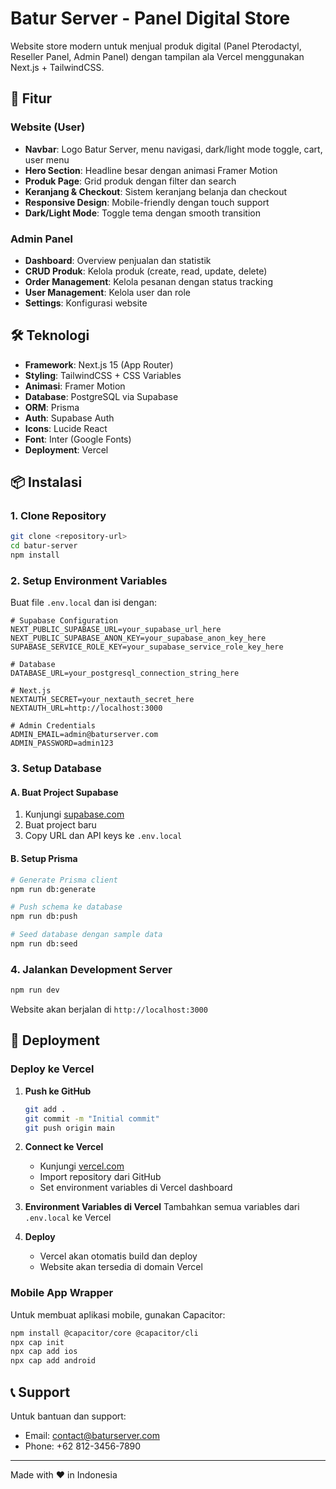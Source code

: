 # Batur Server - Panel Digital Store

Website store modern untuk menjual produk digital (Panel Pterodactyl, Reseller Panel, Admin Panel) dengan tampilan ala Vercel menggunakan Next.js + TailwindCSS.

## 🚀 Fitur

### Website (User)
- **Navbar**: Logo Batur Server, menu navigasi, dark/light mode toggle, cart, user menu
- **Hero Section**: Headline besar dengan animasi Framer Motion
- **Produk Page**: Grid produk dengan filter dan search
- **Keranjang & Checkout**: Sistem keranjang belanja dan checkout
- **Responsive Design**: Mobile-friendly dengan touch support
- **Dark/Light Mode**: Toggle tema dengan smooth transition

### Admin Panel
- **Dashboard**: Overview penjualan dan statistik
- **CRUD Produk**: Kelola produk (create, read, update, delete)
- **Order Management**: Kelola pesanan dengan status tracking
- **User Management**: Kelola user dan role
- **Settings**: Konfigurasi website

## 🛠️ Teknologi

- **Framework**: Next.js 15 (App Router)
- **Styling**: TailwindCSS + CSS Variables
- **Animasi**: Framer Motion
- **Database**: PostgreSQL via Supabase
- **ORM**: Prisma
- **Auth**: Supabase Auth
- **Icons**: Lucide React
- **Font**: Inter (Google Fonts)
- **Deployment**: Vercel

## 📦 Instalasi

### 1. Clone Repository
```bash
git clone <repository-url>
cd batur-server
npm install
```

### 2. Setup Environment Variables
Buat file `.env.local` dan isi dengan:

```env
# Supabase Configuration
NEXT_PUBLIC_SUPABASE_URL=your_supabase_url_here
NEXT_PUBLIC_SUPABASE_ANON_KEY=your_supabase_anon_key_here
SUPABASE_SERVICE_ROLE_KEY=your_supabase_service_role_key_here

# Database
DATABASE_URL=your_postgresql_connection_string_here

# Next.js
NEXTAUTH_SECRET=your_nextauth_secret_here
NEXTAUTH_URL=http://localhost:3000

# Admin Credentials
ADMIN_EMAIL=admin@baturserver.com
ADMIN_PASSWORD=admin123
```

### 3. Setup Database

#### A. Buat Project Supabase
1. Kunjungi [supabase.com](https://supabase.com)
2. Buat project baru
3. Copy URL dan API keys ke `.env.local`

#### B. Setup Prisma
```bash
# Generate Prisma client
npm run db:generate

# Push schema ke database
npm run db:push

# Seed database dengan sample data
npm run db:seed
```

### 4. Jalankan Development Server
```bash
npm run dev
```

Website akan berjalan di `http://localhost:3000`

## 🚀 Deployment

### Deploy ke Vercel

1. **Push ke GitHub**
   ```bash
   git add .
   git commit -m "Initial commit"
   git push origin main
   ```

2. **Connect ke Vercel**
   - Kunjungi [vercel.com](https://vercel.com)
   - Import repository dari GitHub
   - Set environment variables di Vercel dashboard

3. **Environment Variables di Vercel**
   Tambahkan semua variables dari `.env.local` ke Vercel

4. **Deploy**
   - Vercel akan otomatis build dan deploy
   - Website akan tersedia di domain Vercel

### Mobile App Wrapper

Untuk membuat aplikasi mobile, gunakan Capacitor:

```bash
npm install @capacitor/core @capacitor/cli
npx cap init
npx cap add ios
npx cap add android
```

## 📞 Support

Untuk bantuan dan support:
- Email: contact@baturserver.com
- Phone: +62 812-3456-7890

---

Made with ❤️ in Indonesia

